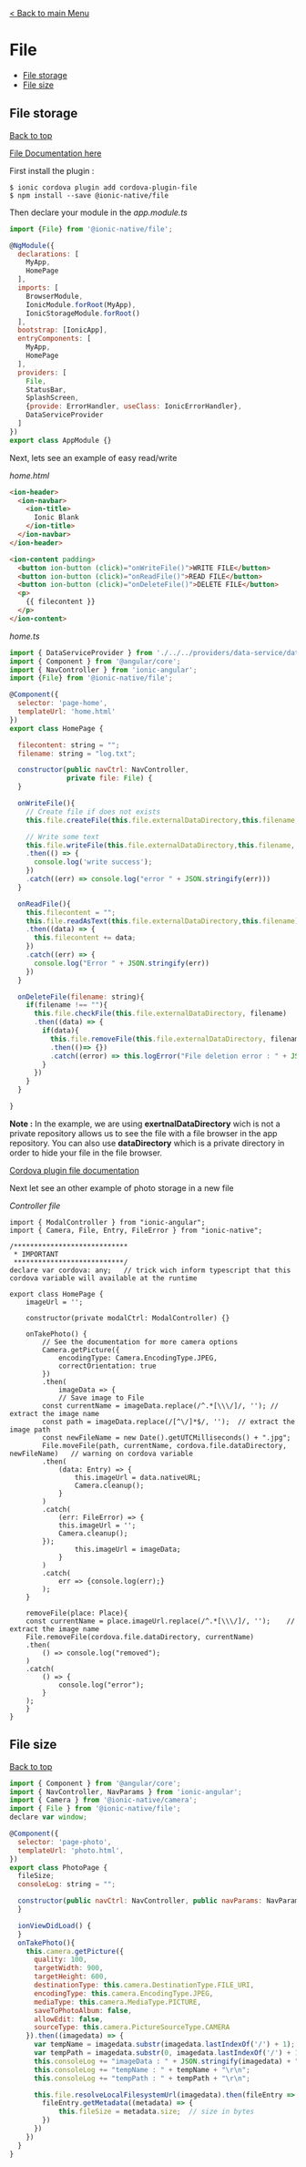 [< Back to main Menu](https://github.com/gsoulie/Mobile-App-Development/blob/master/ionic2-test.md)    

# File

* [File storage](#file-storage)    
* [File size](#file-size)    

## File storage
[Back to top](#file)  

[File Documentation here](https://ionicframework.com/docs/v2/native/file/)    

First install the plugin :

```
$ ionic cordova plugin add cordova-plugin-file
$ npm install --save @ionic-native/file
```

Then declare your module in the *app.module.ts*

```javascript
import {File} from '@ionic-native/file';

@NgModule({
  declarations: [
    MyApp,
    HomePage
  ],
  imports: [
    BrowserModule,
    IonicModule.forRoot(MyApp),
    IonicStorageModule.forRoot()
  ],
  bootstrap: [IonicApp],
  entryComponents: [
    MyApp,
    HomePage
  ],
  providers: [
    File,
    StatusBar,
    SplashScreen,
    {provide: ErrorHandler, useClass: IonicErrorHandler},
    DataServiceProvider
  ]
})
export class AppModule {}
```

Next, lets see an example of easy read/write

*home.html*

```html
<ion-header>
  <ion-navbar>
    <ion-title>
      Ionic Blank
    </ion-title>
  </ion-navbar>
</ion-header>

<ion-content padding>
  <button ion-button (click)="onWriteFile()">WRITE FILE</button>
  <button ion-button (click)="onReadFile()">READ FILE</button>
  <button ion-button (click)="onDeleteFile()">DELETE FILE</button>
  <p>
    {{ filecontent }}
  </p>
</ion-content>
```

*home.ts*

```javascript
import { DataServiceProvider } from './../../providers/data-service/data-service';
import { Component } from '@angular/core';
import { NavController } from 'ionic-angular';
import {File} from '@ionic-native/file';

@Component({
  selector: 'page-home',
  templateUrl: 'home.html'
})
export class HomePage {

  filecontent: string = "";
  filename: string = "log.txt";

  constructor(public navCtrl: NavController, 
              private file: File) {
  }

  onWriteFile(){
    // Create file if does not exists
    this.file.createFile(this.file.externalDataDirectory,this.filename,false);

    // Write some text
    this.file.writeFile(this.file.externalDataDirectory,this.filename,'test ' + new Date() + "\r\n", {replace: false, append: true})
    .then(() => {
      console.log('write success');
    })
    .catch((err) => console.log("error " + JSON.stringify(err)))
  }

  onReadFile(){
    this.filecontent = "";
    this.file.readAsText(this.file.externalDataDirectory,this.filename)
    .then((data) => {
      this.filecontent += data;
    })
    .catch((err) => {
      console.log("Error " + JSON.stringify(err))
    })
  }

  onDeleteFile(filename: string){
    if(filename !== ""){
      this.file.checkFile(this.file.externalDataDirectory, filename)
      .then((data) => {
        if(data){
          this.file.removeFile(this.file.externalDataDirectory, filename)
          .then(()=> {})
          .catch((error) => this.logError("File deletion error : " + JSON.stringify(error)))
        }
      })
    }
  }

}

```

**Note :** In the example, we are using **exertnalDataDirectory** wich is not a private repository allows us to see the file with a file browser in the app repository. You can also use **dataDirectory** which is a private directory in order to hide your file in the file browser.

[Cordova plugin file documentation](https://github.com/apache/cordova-plugin-file)    

Next let see an other example of photo storage in a new file

*Controller file*

```javascipt
import { ModalController } from "ionic-angular";
import { Camera, File, Entry, FileError } from "ionic-native";

/**************************** 
 * IMPORTANT
 ***************************/
declare var cordova: any;	// trick wich inform typescript that this cordova variable will available at the runtime

export class HomePage {
    imageUrl = '';

    constructor(private modalCtrl: ModalController) {}

    onTakePhoto() {
        // See the documentation for more camera options
        Camera.getPicture({
            encodingType: Camera.EncodingType.JPEG,
            correctOrientation: true
        })
        .then(
            imageData => {
	    	// Save image to File
		const currentName = imageData.replace(/^.*[\\\/]/, '');	// extract the image name
		const path = imageData.replace(/[^\/]*$/, '');	// extract the image path
		const newFileName = new Date().getUTCMilliseconds() + ".jpg";
		File.moveFile(path, currentName, cordova.file.dataDirectory, newFileName)	// warning on cordova variable
		.then(
			(data: Entry) => {
				this.imageUrl = data.nativeURL;
				Camera.cleanup();
			}
		)
		.catch(
			(err: FileError) => {
			this.imageUrl = '';
			Camera.cleanup();
		});
                this.imageUrl = imageData;
            }
        )
        .catch(
            err => {console.log(err);}
        );
    }
    
    removeFile(place: Place){
	const currentName = place.imageUrl.replace(/^.*[\\\/]/, '');	// extract the image name
	File.removeFile(cordova.file.dataDirectory, currentName)
	.then(
		() => console.log("removed");
	)
	.catch(
		() => {
			console.log("error");
		}
	);
    }
}
```

## File size
[Back to top](#file)  


```javascript
import { Component } from '@angular/core';
import { NavController, NavParams } from 'ionic-angular';
import { Camera } from '@ionic-native/camera';
import { File } from '@ionic-native/file';
declare var window;

@Component({
  selector: 'page-photo',
  templateUrl: 'photo.html',
})
export class PhotoPage {
  fileSize;
  consoleLog: string = "";

  constructor(public navCtrl: NavController, public navParams: NavParams, private camera: Camera, private file: File) {
  }

  ionViewDidLoad() {
  }
  onTakePhoto(){
    this.camera.getPicture({
      quality: 100,
      targetWidth: 900,
      targetHeight: 600,
      destinationType: this.camera.DestinationType.FILE_URI,
      encodingType: this.camera.EncodingType.JPEG,
      mediaType: this.camera.MediaType.PICTURE,
      saveToPhotoAlbum: false,
      allowEdit: false,
      sourceType: this.camera.PictureSourceType.CAMERA
    }).then((imagedata) => {
      var tempName = imagedata.substr(imagedata.lastIndexOf('/') + 1);
      var tempPath = imagedata.substr(0, imagedata.lastIndexOf('/') + 1);
      this.consoleLog += "imageData : " + JSON.stringify(imagedata) + "\r\n";
      this.consoleLog += "tempName : " + tempName + "\r\n";
      this.consoleLog += "tempPath : " + tempPath + "\r\n";

      this.file.resolveLocalFilesystemUrl(imagedata).then(fileEntry => {
        fileEntry.getMetadata((metadata) => {
            this.fileSize = metadata.size;	// size in bytes
        })
      })
    })
  }
}

```
